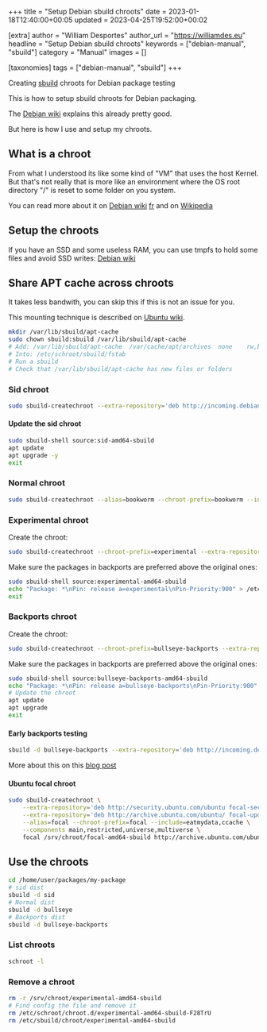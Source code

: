 +++
title = "Setup Debian sbuild chroots"
date = 2023-01-18T12:40:00+00:05
updated = 2023-04-25T19:52:00+00:02

[extra]
author = "William Desportes"
author_url = "https://williamdes.eu"
headline = "Setup Debian sbuild chroots"
keywords = ["debian-manual", "sbuild"]
category = "Manual"
images = []


[taxonomies]
tags = ["debian-manual", "sbuild"]
+++

Creating [sbuild](https://wiki.debian.org/sbuild) chroots for Debian package testing

<!-- more -->

This is how to setup sbuild chroots for Debian packaging.

The [Debian wiki](https://wiki.debian.org/sbuild) explains this already pretty good.

But here is how I use and setup my chroots.

## What is a chroot

From what I understood its like some kind of "VM" that uses the host Kernel.
But that's not really that is more like an environment where the OS root directory "/" is reset to some folder on you system.

You can read more about it on [Debian wiki](https://wiki.debian.org/chroot) [fr](https://wiki.debian.org/fr/Chroot) and on [Wikipedia](https://en.wikipedia.org/wiki/Chroot)

## Setup the chroots

If you have an SSD and some useless RAM, you can use tmpfs to hold some files and avoid SSD writes: [Debian wiki](https://wiki.debian.org/sbuild#sbuild_with_tmpfs_.28schroot.29)

## Share APT cache across chroots

It takes less bandwith, you can skip this if this is not an issue for you.

This mounting technique is described on [Ubuntu wiki](https://wiki.ubuntu.com/SimpleSbuild).

```sh
mkdir /var/lib/sbuild/apt-cache
sudo chown sbuild:sbuild /var/lib/sbuild/apt-cache
# Add: /var/lib/sbuild/apt-cache  /var/cache/apt/archives  none    rw,bind 0   0
# Into: /etc/schroot/sbuild/fstab
# Run a sbuild
# Check that /var/lib/sbuild/apt-cache has new files or folders
```

### Sid chroot

```sh
sudo sbuild-createchroot --extra-repository='deb http://incoming.debian.org/debian-buildd/ buildd-unstable main' --extra-repository='deb http://incoming.debian.org/debian-buildd/ buildd-sid main' --alias=sid --chroot-prefix=sid --include=eatmydata,ccache sid /srv/chroot/sid-amd64-sbuild http://ftp.fr.debian.org/debian
```

#### Update the sid chroot

```sh
sudo sbuild-shell source:sid-amd64-sbuild
apt update
apt upgrade -y
exit
```

### Normal chroot

```sh
sudo sbuild-createchroot --alias=bookworm --chroot-prefix=bookworm --include=eatmydata,ccache bookworm /srv/chroot/bookworm-amd64-sbuild http://ftp.fr.debian.org/debian
```

### Experimental chroot

Create the chroot:

```sh
sudo sbuild-createchroot --chroot-prefix=experimental --extra-repository='deb http://deb.debian.org/debian experimental main' --include=eatmydata,ccache bookworm /srv/chroot/experimental-amd64-sbuild http://ftp.fr.debian.org/debian
```

Make sure the packages in backports are preferred above the original ones:

```sh
sudo sbuild-shell source:experimental-amd64-sbuild
echo "Package: *\nPin: release a=experimental\nPin-Priority:900" > /etc/apt/preferences.d/experimental.pref
exit
```

### Backports chroot

Create the chroot:

```sh
sudo sbuild-createchroot --chroot-prefix=bullseye-backports --extra-repository='deb http://deb.debian.org/debian bullseye-backports main' --include=eatmydata,ccache bullseye /srv/chroot/bullseye-backports-amd64-sbuild http://ftp.fr.debian.org/debian
```

Make sure the packages in backports are preferred above the original ones:

```sh
sudo sbuild-shell source:bullseye-backports-amd64-sbuild
echo "Package: *\nPin: release a=bullseye-backports\nPin-Priority:900" > /etc/apt/preferences.d/bullseye-backports.pref
# Update the chroot
apt update
apt upgrade
exit
```

#### Early backports testing

```sh
sbuild -d bullseye-backports --extra-repository='deb http://incoming.debian.org/debian-buildd/ buildd-bullseye-backports main'
```

More about this on this [blog post](https://aerostitch.github.io/linux_and_unix/debian/sbuild_with_experimental_distribution.html)

#### Ubuntu focal chroot

```sh
sudo sbuild-createchroot \
    --extra-repository='deb http://security.ubuntu.com/ubuntu focal-security main restricted universe multiverse' \
    --extra-repository='deb http://archive.ubuntu.com/ubuntu/ focal-updates main restricted universe multiverse' \
    --alias=focal --chroot-prefix=focal --include=eatmydata,ccache \
    --components main,restricted,universe,multiverse \
    focal /srv/chroot/focal-amd64-sbuild http://archive.ubuntu.com/ubuntu/
```

## Use the chroots

```sh
cd /home/user/packages/my-package
# sid dist
sbuild -d sid
# Normal dist
sbuild -d bullseye
# Backports dist
sbuild -d bullseye-backports
```

### List chroots

```sh
schroot -l
```

### Remove a chroot

```sh
rm -r /srv/chroot/experimental-amd64-sbuild
# Find config the file and remove it
rm /etc/schroot/chroot.d/experimental-amd64-sbuild-F28TrU
rm /etc/sbuild/chroot/experimental-amd64-sbuild
```
